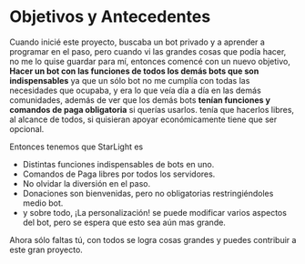 # Objetivos y Antecedentes

Cuando inicié este proyecto, buscaba un bot privado y a aprender a programar en el paso, pero cuando vi las grandes cosas que podía hacer, no me lo quise guardar para mí, entonces comencé con un nuevo objetivo, **Hacer un bot con las funciones de todos los demás bots que son indispensables** ya que un sólo bot no me cumplía con todas las necesidades que ocupaba, y era lo que veía día a día en las demás comunidades, además de ver que los demás bots **tenían funciones y comandos de paga obligatoria** si querías usarlos. tenía que hacerlos libres, al alcance de todos, si quisieran apoyar económicamente tiene que ser opcional.

Entonces tenemos que StarLight es

* Distintas funciones indispensables de bots en uno.
* Comandos de Paga libres por todos los servidores.
* No olvidar la diversión en el paso.
* Donaciones son bienvenidas, pero no obligatorias restringiéndoles medio bot.
* y sobre todo, ¡La personalización! se puede modificar varios aspectos del bot, pero se espera que esto sea aún mas grande.

Ahora sólo faltas tú, con todos se logra cosas grandes y puedes contribuir a este gran proyecto.

